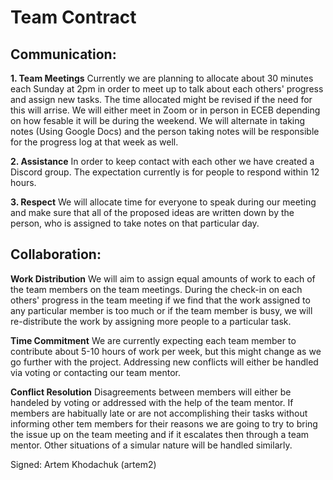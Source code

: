 # Team Contract

## Communication:

**1. Team Meetings**
Currently we are planning to allocate about 30 minutes each Sunday at 2pm in order to meet up to talk about each others' progress and assign new tasks. The time allocated might be revised if the need for this will arrise. We will either meet in Zoom or in person in ECEB depending on how fesable it will be during the weekend. We will alternate in taking notes (Using Google Docs) and the person taking notes will be responsible for the progress log at that week as well.

**2. Assistance**
In order to keep contact with each other we have created a Discord group. The expectation currently is for people to respond within 12 hours.

**3. Respect**
We will allocate time for everyone to speak during our meeting and make sure that all of the proposed ideas are written down by the person, who is assigned to take notes on that particular day.

## Collaboration:

**Work Distribution**
We will aim to assign equal amounts of work to each of the team members on the team meetings. During the check-in on each others' progress in the team meeting if we find that the work assigned to any particular member is too much or if the team member is busy, we will re-distribute the work by assigning more people to a particular task.

**Time Commitment**
We are currently expecting each team member to contribute about 5-10 hours of work per week, but this might change as we go further with the project. Addressing new conflicts will either be handled via voting or contacting our team mentor.

**Conflict Resolution**
Disagreements between members will either be handeled by voting or addressed with the help of the team mentor. If members are habitually late or are not accomplishing their tasks without informing other tem members for their reasons we are going to try to bring the issue up on the team meeting and if it escalates then through a team mentor. Other situations of a simular nature will be handled similarly.

Signed: Artem Khodachuk (artem2)